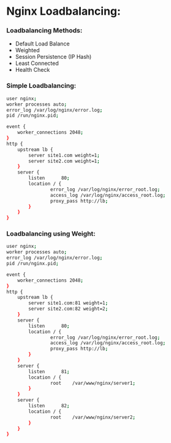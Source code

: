 # Nginx Loadbalancing:

### Loadbalancing Methods:
* Default Load Balance
* Weighted
* Session Persistence (IP Hash)
* Least Connected
* Health Check

### Simple Loadbalancing:
```sh
user nginx;
worker processes auto;
error_log /var/log/nginx/error.log;
pid /run/nginx.pid;

event {
    worker_connections 2048;
}
http {
    upstream lb {
        server site1.com weight=1;
        server site2.com weight=1;
    }
    server {
        listen      80;
        location / {
                error_log /var/log/nginx/error_root.log;
                access_log /var/log/nginx/access_root.log;
                proxy_pass http://lb;
        }
    }
}
```

### Loadbalancing using Weight:
```sh
user nginx;
worker processes auto;
error_log /var/log/nginx/error.log;
pid /run/nginx.pid;

event {
    worker_connections 2048;
}
http {
    upstream lb {
        server site1.com:81 weight=1;
        server site2.com:82 weight=2;
    }
    server {
        listen      80;
        location / {
                error_log /var/log/nginx/error_root.log;
                access_log /var/log/nginx/access_root.log;
                proxy_pass http://lb;
        }
    }
    server {
        listen      81;
        location / {
                root    /var/www/nginx/server1;
        }
    }
    server {
        listen      82;
        location / {
                root    /var/www/nginx/server2;
        }
    }
}
```






